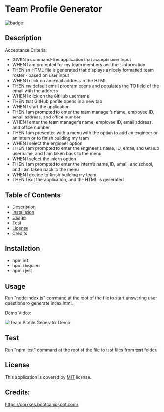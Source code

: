# Team Profile Generator

![badge](https://img.shields.io/badge/license-MIT-brightgreen)

  ## Description
  Acceptance Criteria:
  
  - GIVEN a command-line application that accepts user input
  - WHEN I am prompted for my team members and their information
  - THEN an HTML file is generated that displays a nicely formatted team roster - based on user input
  - WHEN I click on an email address in the HTML
  - THEN my default email program opens and populates the TO field of the email with the address
  - WHEN I click on the GitHub username
  - THEN that GitHub profile opens in a new tab
  - WHEN I start the application
  - THEN I am prompted to enter the team manager’s name, employee ID, email address, and office number
  - WHEN I enter the team manager’s name, employee ID, email address, and office number
  - THEN I am presented with a menu with the option to add an engineer or an intern or to finish building my team
  - WHEN I select the engineer option
  - THEN I am prompted to enter the engineer’s name, ID, email, and GitHub username, and I am taken back to the menu
  - WHEN I select the intern option
  - THEN I am prompted to enter the intern’s name, ID, email, and school, and I am taken back to the menu
  - WHEN I decide to finish building my team
  - THEN I exit the application, and the HTML is generated

  ## Table of Contents
  - [Description](#description)
  - [Installation](#installation)
  - [Usage](#usage)
  - [Test](#test)
  - [License](#license)
  - [Credits](#credits)
  ## Installation
  - npm init
  - npm i inquirer
  - npm i jest
  ## Usage
  Run "node index.js" command at the root of the file to start answering user questions to generate index.html.

  Demo Video:

  ![Team Profile Generator Demo](./public/assets/demo-video.gif)
  
  ## Test
  Run "npm test" command at the root of the file to test files from __test__ folder.
  ## License
  This application is covered by [MIT](https://opensource.org/licenses/MIT) license. 
  
  ## Credits: 
  https://courses.bootcampspot.com/